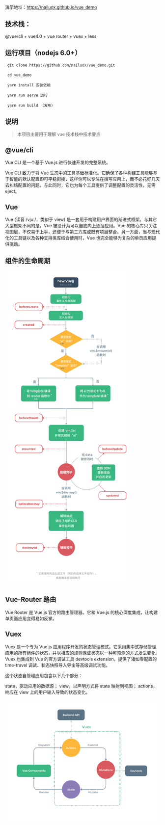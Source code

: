 演示地址：https://nailuox.github.io/vue_demo

## 技术栈：

@vue/cli + vue4.0 + vue router + vuex + less

## 运行项目（nodejs 6.0+）

```
 git clone https://github.com/nailuox/vue_demo.git

 cd vue_demo

 yarn install 安装依赖

 yarn run serve 运行

 yarn run build （发布）
```

## 说明

> 本项目主要用于理解 vue 技术栈中技术要点

## @vue/cli

Vue CLI 是一个基于 Vue.js 进行快速开发的完整系统。

Vue CLI 致力于将 Vue 生态中的工具基础标准化。它确保了各种构建工具能够基于智能的默认配置即可平稳衔接，这样你可以专注在撰写应用上，而不必花好几天去纠结配置的问题。与此同时，它也为每个工具提供了调整配置的灵活性，无需 eject。

## Vue

Vue (读音 /vjuː/，类似于 view) 是一套用于构建用户界面的渐进式框架。与其它大型框架不同的是，Vue 被设计为可以自底向上逐层应用。Vue 的核心库只关注视图层，不仅易于上手，还便于与第三方库或既有项目整合。另一方面，当与现代化的工具链以及各种支持类库结合使用时，Vue 也完全能够为复杂的单页应用提供驱动。

## 组件的生命周期

![](https://raw.githubusercontent.com/nailuox/vue_demo/master/screenshot/lifecycle.png)

## Vue-Router 路由

Vue Router 是 Vue.js 官方的路由管理器。它和 Vue.js 的核心深度集成，让构建单页面应用变得易如反掌。

## Vuex

Vuex 是一个专为 Vue.js 应用程序开发的状态管理模式。它采用集中式存储管理应用的所有组件的状态，并以相应的规则保证状态以一种可预测的方式发生变化。Vuex 也集成到 Vue 的官方调试工具 devtools extension，提供了诸如零配置的 time-travel 调试、状态快照导入导出等高级调试功能。

这个状态自管理应用包含以下几个部分：

 state，驱动应用的数据源；
 view，以声明方式将 state 映射到视图；
 actions，响应在 view 上的用户输入导致的状态变化。

![](https://raw.githubusercontent.com/nailuox/vue_demo/master/screenshot/vuex.png)
